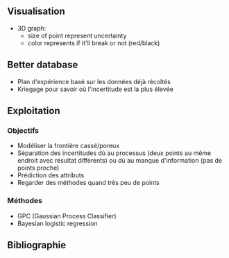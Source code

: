 ## Visualisation
  - 3D graph:
    - size of point represent uncertainty
    - color represents if it'll break or not (red/black)

## Better database
  - Plan d'expérience basé sur les données déjà récoltés
  - Kriegage pour savoir où l'incertitude est la plus élevée

## Exploitation

### Objectifs

  - Modéliser la frontière cassé/poreux
  - Séparation des incertitudes dù au processus (deux points au même endroit avec résultat différents) ou dù au manque d'information (pas de points proche)
  - Prédiction des attributs
  - Regarder des méthodes quand très peu de points

### Méthodes
  - GPC (Gaussian Process Classifier)
  - Bayesian logistic regression

## Bibliographie



